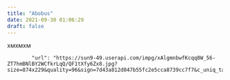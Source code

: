 ```yaml
---
title: "Abobus"
date: 2021-09-30 01:06:29
draft: false
---
```


хмхмхм

            "url": "https://sun9-49.userapi.com/impg/xAlgmnbwfKcqq8W_56-ZT7hmBNlBY2WCfkrLqQ/QF1tXfy6Zx8.jpg?size=874x229&quality=96&sign=7d43a812d047b55fc2e5cca8739cc7f7&c_uniq_tag=D_zegIx5D6mOdST1TB8TRtHua3IfpEIByCNdzCMXeGQ&type=album",

